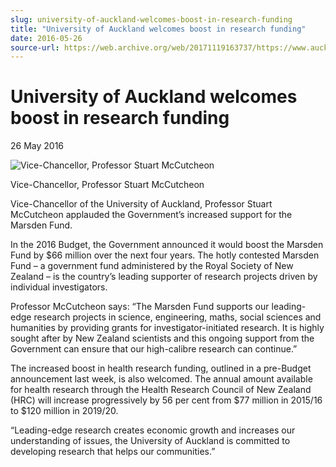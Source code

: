 ```yaml
---
slug: university-of-auckland-welcomes-boost-in-research-funding
title: "University of Auckland welcomes boost in research funding"
date: 2016-05-26
source-url: https://web.archive.org/web/20171119163737/https://www.auckland.ac.nz/en/about/news-events-and-notices/news/news-2016/05/uoa-welcome-boost-in-research-funding.html
---
```

University of Auckland welcomes boost in research funding
=========================================================

26 May 2016

![Vice-Chancellor, Professor Stuart McCutcheon](https://www.auckland.ac.nz/en/about/news-events-and-notices/news/news-2016/05/uoa-welcome-boost-in-research-funding/_jcr_content/par/textimage/image.img.jpg/1496873507663.jpg "Professor Stuart McCutcheon")

Vice-Chancellor, Professor Stuart McCutcheon

Vice-Chancellor of the University of Auckland, Professor Stuart McCutcheon applauded the Government’s increased support for the Marsden Fund.

In the 2016 Budget, the Government announced it would boost the Marsden Fund by $66 million over the next four years. The hotly contested Marsden Fund – a government fund administered by the Royal Society of New Zealand – is the country’s leading supporter of research projects driven by individual investigators.

Professor McCutcheon says: “The Marsden Fund supports our leading-edge research projects in science, engineering, maths, social sciences and humanities by providing grants for investigator-initiated research. It is highly sought after by New Zealand scientists and this ongoing support from the Government can ensure that our high-calibre research can continue.”

The increased boost in health research funding, outlined in a pre-Budget announcement last week, is also welcomed. The annual amount available for health research through the Health Research Council of New Zealand (HRC) will increase progressively by 56 per cent from $77 million in 2015/16 to $120 million in 2019/20.

“Leading-edge research creates economic growth and increases our understanding of issues, the University of Auckland is committed to developing research that helps our communities.”